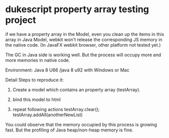# dukescript property array testing project


if we have a property array in the Model, even you clean up the items in this array in Java Model, 
webkit won't release the corresponding JS memory in the native code. (In JavaFX webkit browser, other platform not tested yet.)
 
The GC in Java side is working well. But the process will occupy more and more memories in native code.

Environment:
Java 8 U66 /java 8 u92  with Windows or Mac

Detail Steps to reproduce it:

1. Create a model which contains an property array (testArray).

2. bind this model to html

3. repeat following actions
  testArray.clear();
  testArray.addAll(anotherNewList)


You could observe that the memory occupied by this process is growing fast. But the profiling of Java heap/non-heap memory is fine. 


